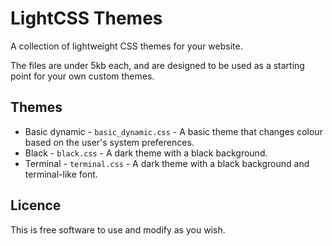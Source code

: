# LightCSS Themes

A collection of lightweight CSS themes for your website.

The files are under 5kb each, and are designed to be used as a starting point for your own custom themes.

## Themes

- Basic dynamic - `basic_dynamic.css` - A basic theme that changes colour based on the user's system preferences.
- Black - `black.css` - A dark theme with a black background.
- Terminal - `terminal.css` - A dark theme with a black background and terminal-like font.

## Licence

This is free software to use and modify as you wish.